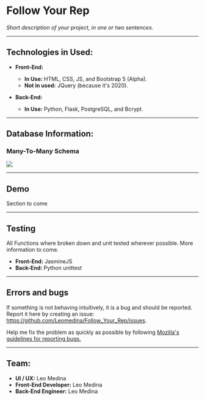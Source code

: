 # Follow Your Rep
*Short description of your project, in one or two sentences.* 

---
## Technologies in Used:

* **Front-End:**
  * **In Use:** HTML, CSS, JS, and Bootstrap 5 (Alpha).
  * **Not in used:** JQuery (because it's 2020).

* **Back-End:**
  * **In Use:** Python, Flask, PostgreSQL, and Bcrypt.
  
---

## Database Information:
### Many-To-Many Schema
 ![](https://i.imgur.com/I89P5Rn.jpg)

 ---

## Demo

Section to come

---

## Testing
All Functions where broken down and unit tested wherever possible. More information to come.

* **Front-End:** JasmineJS
* **Back-End:** Python unittest 
---

## Errors and bugs

If something is not behaving intuitively, it is a bug and should be reported. Report it here by creating an issue: https://github.com/Leomedina/Follow_Your_Rep/issues.

Help me fix the problem as quickly as possible by following [Mozilla's guidelines for reporting bugs.](https://developer.mozilla.org/en-US/docs/Mozilla/QA/Bug_writing_guidelines#General_Outline_of_a_Bug_Report)

---
## Team:

* **UI / UX:** Leo Medina
* **Front-End Developer:** Leo Medina
* **Back-End Engineer:** Leo Medina